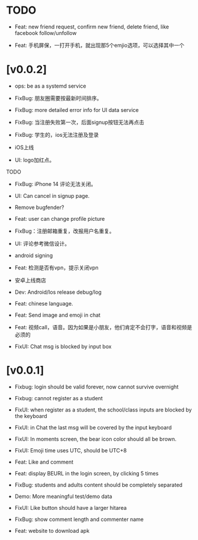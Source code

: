 
# TODO

- Feat: new friend request, confirm new friend, delete friend, like facebook follow/unfollow

- Feat: 手机屏保，一打开手机，就出现那5个emjio选项，可以选择其中一个

# [v0.0.2]

- ops: be as a systemd service
- FixBug: 朋友圈需要按最新时间排序。
- FixBug: more detailed error info for UI data service
- FixBug: 当注册失败第一次，后面signup按钮无法再点击
- FixBug: 学生的，ios无法注册及登录

- iOS上线
- UI: logo加红点。

TODO

- FixBug: iPhone 14 评论无法关闭。
- UI: Can cancel in signup page.
- Remove bugfender?

- Feat: user can change profile picture
- FixBug：注册邮箱重复，改报用户名重复。
- UI: 评论参考微信设计。

- android signing

- Feat: 检测是否有vpn，提示关闭vpn

- 安卓上线商店
- Dev: Android/Ios release debug/log

- Feat: chinese language.
- Feat: Send image and emoji in chat
- Feat: 视频call，语音。因为如果是小朋友，他们肯定不会打字，语音和视频是必须的

- FixUI: Chat msg is blocked by input box




# [v0.0.1]

- Fixbug: login should be valid forever, now cannot survive overnight
- Fixbug: cannot register as a student
- FixUI: when register as a student, the school/class inputs are blocked by the keyboard
- FixUI: in Chat the last msg will be covered by the input keyboard
- FixUI: In moments screen, the bear icon color should all be brown.
- FixUI: Emoji time uses UTC, should be UTC+8
- Feat: Like and comment

- Feat: display BEURL in the login screen, by clicking 5 times
- FixBug: students and adults content should be completely separated
- Demo: More meaningful test/demo data
- FixUI: Like button should have a larger hitarea
- FixBug: show comment length and commenter name
- Feat: website to download apk




